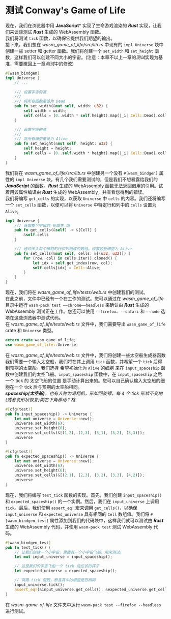 # 测试 Conway's Game of Life
现在，我们在浏览器中用 **JavaScript*** 实现了生命游戏渲染的 ***Rust*** 实现，让我们来谈谈测试 ***Rust*** 生成的 WebAssembly 函数。      
我们将测试 `tick` 函数，以确保它提供我们期望的输出。       
接下来，我们想在 *wasm_game_of_life/src/lib.rs* 中现有的 `impl Universe` 块中创建一些 setter 和 getter 函数。我们将创建一个 `set_width` 和 `set_height` 函数，这样我们可以创建不同大小的宇宙。(注意：本章不以上一章的*测试*实现为基准，需要撤回上一章*测试*中的修改)
```rust
#[wasm_bindgen]
impl Universe { 
    // ...

    /// 设置宇宙的宽
    ///
    /// 将所有细胞重设为 Dead
    pub fn set_width(&mut self, width: u32) {
        self.width = width;
        self.cells = (0..width * self.height).map(|_i| Cell::Dead).collect();
    }

    /// 设置宇宙的高
    ///
    /// 将所有细胞重设为 Alive
    pub fn set_height(&mut self, height: u32) {
        self.height = height;
        self.cells = (0..self.width * height).map(|_i| Cell::Dead).collect();
    }
}
```
我们将在 *wasm_game_of_life/src/lib.rs* 中创建另一个没有 `#[wasm_bindgen]` 属性的 `impl Universe` 块。有几个我们需要测试的，但是我们不想暴露给我们的 ***JavaScript*** 的函数。***Rust*** 生成的 WebAssembly 函数无法返回借用的引用。试着用该属性编译由 ***Rust*** 生成的 WebAssembly，并查看您得到的错误。      
我们将编写 `get_cells` 的实现，以获取 `Universe` 中 `cells` 的内容。我们还将编写一个 `set_cells` 函数，以便可以将 `Universe` 中特定行和列中的 `cells` 设置为 `Alive`。
```rust
impl Universe {
    /// 获取整个宇宙的 死或生 值
    pub fn get_cells(&self) -> &[Cell] {
        &self.cells
    }

    /// 通过传入每个细胞的行和列组成的数组，设置这些细胞为 Alive
    pub fn set_cells(&mut self, cells: &[(u32, u32)]) {
        for (row, col) in cells.iter().cloned() {
            let idx = self.get_index(row, col);
            self.cells[idx] = Cell::Alive;
        }
    }
}
```
现在，我们将在 *wasm_game_of_life/tests/web.rs* 中创建我们的测试。      
在此之前，文件中已经有一个在工作的测试。您可以通过在 *wasm_game_of_life* 目录中运行 `wasm-pack test ——chrome——headless` 来确认由 ***Rust*** 生成的 WebAssembly 测试正在工作。您还可以使用 `--firefox`、`--safari` 和 `--node` 选项在这些浏览器中测试代码。      
在 *wasm_game_of_life/tests/web.rs* 文件中，我们需要导出 `wasm_game_of_life` crate 和 `Universe` 类型。
```rust
extern crate wasm_game_of_life;
use wasm_game_of_life::Universe;
```
在 *wasm_game_of_life/tests/web.rs* 文件中，我们将创建一些太空船生成器函数      
我们需要一个输入太空船，我们将在其上调用 `tick` 函数，并希望一个 `tick` 后得到预期的太空船。我们选择 希望初始化为 `Alive` 的细胞 来在 `input_spaceship` 函数中创建我们的太空飞船。`input_spaceship` 函数中，在 `input_spaceship` 之后一个 tick 的 太空飞船的位置 是手动计算出来的。您可以自己确认输入太空船的细胞在一个 tick 后与预期的太空船相同。      
***spaceship(太空船)**，也有人称为滑翔机，形如回旋镖，每 4 个 tick 形状不变地(或者说形状恢复)向右下角移动 1 格*      
```rust
#[cfg(test)]
pub fn input_spaceship() -> Universe {
    let mut universe = Universe::new();
    universe.set_width(6);
    universe.set_height(6);
    universe.set_cells(&[(1,2), (2,3), (3,1), (3,2), (3,3)]);
    universe
}

#[cfg(test)]
pub fn expected_spaceship() -> Universe {
    let mut universe = Universe::new();
    universe.set_width(6);
    universe.set_height(6);
    universe.set_cells(&[(2,1), (2,3), (3,2), (3,3), (4,2)]);
    universe
}
```
现在，我们将编写 `test_tick` 函数的实现。首先，我们创建 `input_spaceship()` 和 `expected_spaceship()` 的一个实例。然后，我们在 `input_universe` 上调用 `tick`。最后，我们使用 `assert_eq!` 宏来调用 `get_cells()`，以确保 `input_universe` 和 `expected_universe` 具有相同的 `Cell` 数组值。我们将 `#[wasm_bindgen_test]` 属性添加到我们的代码块中，这样我们就可以测试由 ***Rust*** 生成的 WebAssembly 代码，并使用 `wasm-pack test` 测试 WebAssembly 代码。
```rust
#[wasm_bindgen_test]
pub fn test_tick() {
    // 让我们创建一个小宇宙，里面有一个小宇宙飞船，用来测试!
    let mut input_universe = input_spaceship();

    // 这是我们的宇宙飞船一个 tick 后应该的样子
    let expected_universe = expected_spaceship();

    // 调用 tick 函数，断言其中的细胞是否相同
    input_universe.tick();
    assert_eq!(&input_universe.get_cells(), &expected_universe.get_cells());
}
```
在 *wasm-game-of-life* 文件夹中运行 `wasm-pack test --firefox --headless` 进行测试。



